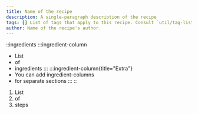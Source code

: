 ```yaml
---
title: Name of the recipe
description: A single-paragraph description of the recipe
tags: [] List of tags that apply to this recipe. Consult `util/tag-list.ts` for the available values.
author: Name of the recipe's author.
---
```


::ingredients
:::ingredient-column
- List
- of
- ingredients
:::
:::ingredient-column{title="Extra"}
- You can add ingredient-columns
- for separate sections
:::
::

1. List
2. of
3. steps
